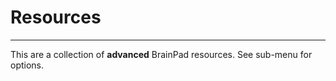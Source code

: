 # Resources
---
This are a collection of **advanced** BrainPad resources. See sub-menu for options.

